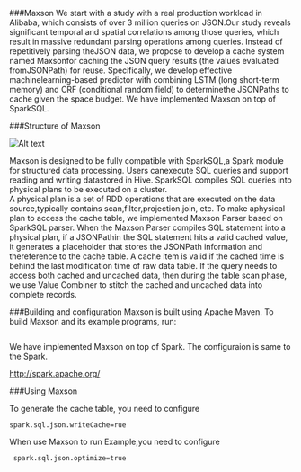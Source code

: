 ###Maxson
 We  start  with  a  study  with  a  real  production  workload in  Alibaba,  which  consists  of  over  3  million  queries  on  JSON.Our  study  reveals  significant temporal and spatial correlations among those queries, which result in massive redundant parsing operations  among  queries.  Instead  of  repetitively  parsing  theJSON data, we propose to develop a cache system named Maxsonfor  caching  the  JSON  query  results  (the  values  evaluated  fromJSONPath)  for  reuse.  Specifically,  we  develop  effective  machinelearning-based   predictor   with   combining   LSTM   (long   short-term memory) and CRF (conditional random field) to determinethe   JSONPaths   to   cache   given   the   space   budget.   We   have implemented  Maxson  on  top  of  SparkSQL.  

###Structure of Maxson

![Alt text](./1584011436124.png)

Maxson is designed to be fully compatible with SparkSQL,a  Spark  module  for  structured  data  processing.  Users  canexecute  SQL  queries  and  support  reading  and  writing  datastored in Hive. SparkSQL compiles SQL queries into physical plans  to  be  executed  on  a  cluster.  
A  physical  plan  is  a  set of  RDD   operations  that  are  executed  on  the  data  source,typically contains scan,filter,projection,join, etc. To make aphysical plan to access the cache table, we implemented Maxson Parser based on SparkSQL parser. When the Maxson Parser compiles SQL statement into a physical plan, if a JSONPathin  the  SQL  statement  hits  a  valid  cached  value,  it  generates a  placeholder  that  stores  the  JSONPath  information  and  thereference to the cache table. A cache item is valid if the cached time is behind the last modification time of raw data table. If the query needs to access both cached and uncached data, then during the table scan phase, we use Value Combiner to stitch the cached and uncached data into complete records.


###Building and  configuration
Maxson is built using Apache Maven. To build Maxson and its example programs, run:

```build/mvn -Pyarn -Phadoop-2.7 -Dhadoop.version=2.7.3 -Phive -Phive-thriftserver -DskipTests package
```
We   have implemented  Maxson  on  top  of  Spark. The configuraion is same to the Spark.

http://spark.apache.org/

###Using Maxson

To generate the cache table, you need to configure

```spark.sql.json.writeCache=rue```

When use Maxson to run Example,you need to configure 

``` spark.sql.json.optimize=true```
